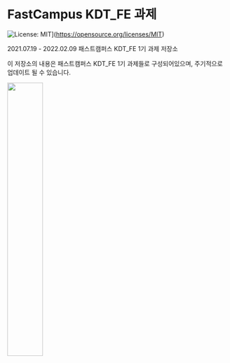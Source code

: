 # FastCampus KDT_FE 과제
![License: MIT](https://img.shields.io/badge/license-MIT-brightgreen.svg)](https://opensource.org/licenses/MIT)


2021.07.19 - 2022.02.09 패스트캠퍼스 KDT_FE 1기 과제 저장소

이 저장소의 내용은 패스트캠퍼스 KDT_FE 1기 과제들로 구성되어있으며, 주기적으로 업데이트 될 수 있습니다. 

<p>
  <img src="https://pbs.twimg.com/media/CXrhX1mVAAA5Bnw.png" width="40%">
</p>
